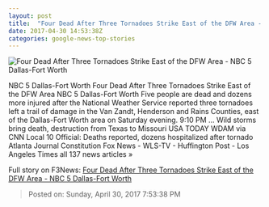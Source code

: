 ```yaml
---
layout: post
title:  "Four Dead After Three Tornadoes Strike East of the DFW Area - NBC 5 Dallas-Fort Worth"
date: 2017-04-30 14:53:38Z
categories: google-news-top-stories
---
```


![Four Dead After Three Tornadoes Strike East of the DFW Area - NBC 5 Dallas-Fort Worth](http://media.nbcdfw.com/images/1200*675/Canton+Damage+Katy.jpg)

NBC 5 Dallas-Fort Worth Four Dead After Three Tornadoes Strike East of the DFW Area NBC 5 Dallas-Fort Worth Five people are dead and dozens more injured after the National Weather Service reported three tornadoes left a trail of damage in the Van Zandt, Henderson and Rains Counties, east of the Dallas-Fort Worth area on Saturday evening. 9:10 PM ... Wild storms bring death, destruction from Texas to Missouri USA TODAY WDAM via CNN Local 10 Official: Deaths reported, dozens hospitalized after tornado Atlanta Journal Constitution Fox News - WLS-TV - Huffington Post - Los Angeles Times all 137 news articles »


Full story on F3News: [Four Dead After Three Tornadoes Strike East of the DFW Area - NBC 5 Dallas-Fort Worth](http://www.f3nws.com/n/ucbfHB)

> Posted on: Sunday, April 30, 2017 7:53:38 PM
